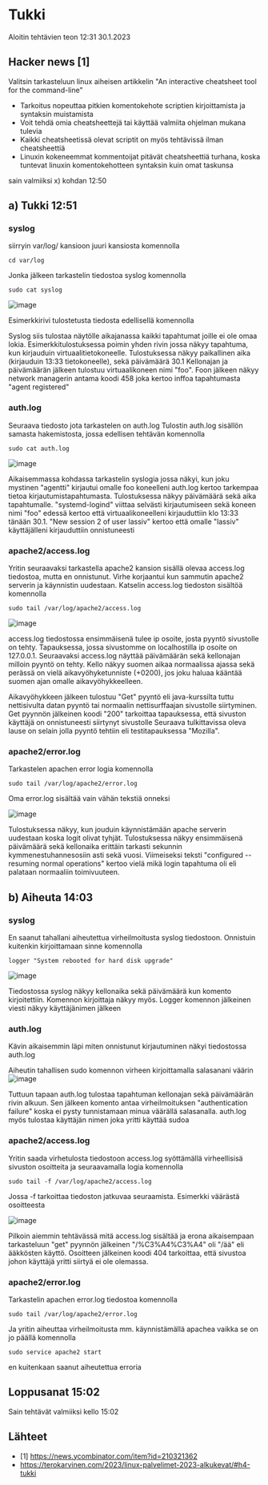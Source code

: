 # Tukki

Aloitin tehtävien teon 12:31 30.1.2023

## Hacker news [1]
  Valitsin tarkasteluun linux aiheisen artikkelin "An interactive cheatsheet tool for the command-line"
  - Tarkoitus nopeuttaa pitkien komentokehote scriptien kirjoittamista ja syntaksin muistamista
  - Voit tehdä omia cheatsheettejä tai käyttää valmiita ohjelman mukana tulevia
  - Kaikki cheatsheetissä olevat scriptit on myös tehtävissä ilman cheatsheettiä
  - Linuxin kokeneemmat kommentoijat pitävät cheatsheettiä turhana, koska tuntevat linuxin komentokehotteen syntaksin kuin omat taskunsa
  
sain valmiiksi x) kohdan 12:50 
## a) Tukki 12:51
### syslog
 siirryin var/log/ kansioon juuri kansiosta komennolla
 
    cd var/log
 
 Jonka jälkeen tarkastelin tiedostoa syslog komennolla
 
    sudo cat syslog

![image](https://user-images.githubusercontent.com/112076377/215466688-23240e5d-e161-4995-8f4f-74929716dc53.png)

 Esimerkkirivi tulostetusta tiedosta edellisellä komennolla
 
Syslog siis tulostaa näytölle aikajanassa kaikki tapahtumat joille ei ole omaa lokia.
Esimerkkitulostuksessa poimin yhden rivin jossa näkyy tapahtuma, kun kirjauduin virtuaalitietokoneelle. 
Tulostuksessa näkyy paikallinen aika (kirjauduin 13:33 tietokoneelle), sekä päivämäärä 30.1
Kellonajan ja päivämäärän jälkeen tulostuu virtuaalikoneen nimi "foo".
Foon jälkeen näkyy network managerin antama koodi 458 joka kertoo inffoa tapahtumasta "agent registered"

### auth.log
Seuraava tiedosto jota tarkastelen on auth.log 
Tulostin auth.log sisällön samasta hakemistosta, jossa edellisen tehtävän komennolla

    sudo cat auth.log
    
![image](https://user-images.githubusercontent.com/112076377/215468377-833af958-9f1a-4169-b73f-6d79c290c657.png)

Aikaisemmassa kohdassa tarkastelin syslogia jossa näkyi, kun joku mystinen "agentti" kirjautui omalle foo koneelleni
auth.log kertoo tarkempaa tietoa kirjautumistapahtumasta. Tulostuksessa näkyy päivämäärä sekä aika tapahtumalle. "systemd-logind" viittaa selvästi kirjautumiseen sekä koneen nimi "foo" edessä kertoo että virtuaalikoneelleni kirjauduttiin klo 13:33 tänään 30.1.
"New session 2 of user lassiv" kertoo että omalle "lassiv" käyttäjälleni kirjauduttiin onnistuneesti


### apache2/access.log
Yritin seuraavaksi tarkastella apache2 kansion sisällä olevaa access.log tiedostoa, mutta en onnistunut. Virhe korjaantui kun sammutin apache2 serverin ja käynnistin uudestaan. Katselin access.log tiedoston sisältöä komennolla 

    sudo tail /var/log/apache2/access.log
    
 ![image](https://user-images.githubusercontent.com/112076377/215476734-d4befc0e-317c-435b-83e9-38745614fc3e.png)

access.log tiedostossa ensimmäisenä tulee ip osoite, josta pyyntö sivustolle on tehty. Tapauksessa, jossa sivustomme on localhostilla ip osoite on 127.0.0.1.
Seuraavaksi access.log näyttää päivämäärän sekä kellonajan milloin pyyntö on tehty. Kello näkyy suomen aikaa normaalissa ajassa sekä perässä on vielä aikavyöhyketunniste (+0200), jos joku haluaa kääntää suomen ajan omalle aikavyöhykkeelleen.

Aikavyöhykkeen jälkeen tulostuu "Get" pyyntö eli java-kurssilta tuttu nettisivulta datan pyyntö tai normaalin nettisurffaajan sivustolle siirtyminen. 
Get pyynnön jälkeinen koodi "200" tarkoittaa tapauksessa, että sivuston käyttäjä on onnistuneesti siirtynyt sivustolle
Seuraava tulkittavissa oleva lause on selain jolla pyyntö tehtiin eli testitapauksessa "Mozilla".

### apache2/error.log

Tarkastelen apachen error logia komennolla
    
    sudo tail /var/log/apache2/error.log
    
Oma error.log sisältää vain vähän tekstiä onneksi

![image](https://user-images.githubusercontent.com/112076377/215479639-fd23ccde-059d-4e2d-ac75-0eeeefe43277.png)

Tulostuksessa näkyy, kun jouduin käynnistämään apache serverin uudestaan koska logit olivat tyhjät. Tulostuksessa näkyy ensimmäisenä päivämäärä sekä kellonaika erittäin tarkasti sekunnin kymmenestuhannesosiin asti sekä vuosi. Viimeiseksi teksti "configured -- resuming normal operations" kertoo vielä mikä login tapahtuma oli eli palataan normaaliin toimivuuteen.

## b) Aiheuta 14:03 

### syslog

En saanut tahallani aiheutettua virheilmoitusta syslog tiedostoon. Onnistuin kuitenkin kirjoittamaan sinne komennolla 

    logger "System rebooted for hard disk upgrade"

![image](https://user-images.githubusercontent.com/112076377/215474776-c8b8f8eb-a97c-41b9-b01a-679f1f5570eb.png)

Tiedostossa syslog näkyy kellonaika sekä päivämäärä kun komento kirjoitettiin. Komennon kirjoittaja näkyy myös. Logger komennon jälkeinen viesti näkyy käyttäjänimen jälkeen


### auth.log

Kävin aikaisemmin läpi miten onnistunut kirjautuminen näkyi tiedostossa auth.log 

Aiheutin tahallisen sudo komennon virheen kirjoittamalla salasanani väärin 
![image](https://user-images.githubusercontent.com/112076377/215472995-c20162a4-e87f-4401-a790-44b35c12c959.png)

Tuttuun tapaan auth.log tulostaa tapahtuman kellonajan sekä päivämäärän rivin alkuun. Sen jälkeen komento antaa virheilmoituksen "authentication failure" koska ei pysty tunnistamaan minua väärällä salasanalla. auth.log myös tulostaa käyttäjän nimen joka yritti käyttää sudoa

### apache2/access.log

Yritin saada virhetulosta tiedostoon access.log syöttämällä virheellisisä sivuston osoitteita ja seuraavamalla logia komennolla
    
    sudo tail -f /var/log/apache2/access.log
    
Jossa -f tarkoittaa tiedoston jatkuvaa seuraamista. Esimerkki väärästä osoitteesta 

![image](https://user-images.githubusercontent.com/112076377/215481977-4761414e-7670-4819-ad54-54c68ccb620e.png)

Pilkoin aiemmin tehtävässä mitä access.log sisältää ja erona aikaisempaan tarkasteluun "get" pyynnön jälkeinen "/%C3%A4%C3%A4" oli "/ää" eli ääkkösten käyttö. Osoitteen jälkeinen koodi 404 tarkoittaa, että sivustoa johon käyttäjä yritti siirtyä ei ole olemassa.

### apache2/error.log

Tarkastelin apachen error.log tiedostoa komennolla

    sudo tail /var/log/apache2/error.log

Ja yritin aiheuttaa virheilmoitusta mm. käynnistämällä apachea vaikka se on jo päällä komennolla

    sudo service apache2 start

en kuitenkaan saanut aiheutettua erroria

## Loppusanat 15:02

Sain tehtävät valmiiksi kello 15:02

## Lähteet
- [1] https://news.ycombinator.com/item?id=210321362  
- https://terokarvinen.com/2023/linux-palvelimet-2023-alkukevat/#h4-tukki
